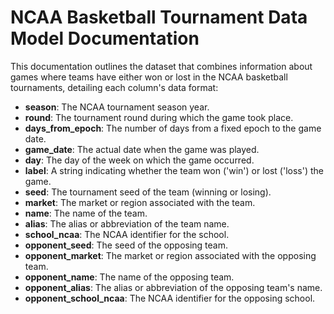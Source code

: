 # NCAA Basketball Tournament Data Model Documentation

This documentation outlines the dataset that combines information about games where teams have either won or lost in the NCAA basketball tournaments, detailing each column's data format:

- **season**: The NCAA tournament season year.
- **round**: The tournament round during which the game took place.
- **days_from_epoch**: The number of days from a fixed epoch to the game date.
- **game_date**: The actual date when the game was played.
- **day**: The day of the week on which the game occurred.
- **label**: A string indicating whether the team won ('win') or lost ('loss') the game.
- **seed**: The tournament seed of the team (winning or losing).
- **market**: The market or region associated with the team.
- **name**: The name of the team.
- **alias**: The alias or abbreviation of the team name.
- **school_ncaa**: The NCAA identifier for the school.
- **opponent_seed**: The seed of the opposing team.
- **opponent_market**: The market or region associated with the opposing team.
- **opponent_name**: The name of the opposing team.
- **opponent_alias**: The alias or abbreviation of the opposing team's name.
- **opponent_school_ncaa**: The NCAA identifier for the opposing school.